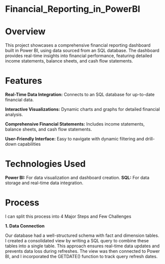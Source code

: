 # Financial_Reporting_in_PowerBI

# Overview
This project showcases a comprehensive financial reporting dashboard built in Power BI, using data sourced from an SQL database. The dashboard provides real-time insights into financial performance, featuring detailed income statements, balance sheets, and cash flow statements.

# Features

**Real-Time Data Integration:** Connects to an SQL database for up-to-date financial data.

**Interactive Visualizations:** Dynamic charts and graphs for detailed financial analysis.

**Comprehensive Financial Statements:** Includes income statements, balance sheets, and cash flow statements.

**User-Friendly Interface:** Easy to navigate with dynamic filtering and drill-down capabilities

# Technologies Used

**Power BI:**  For data visualization and dashboard creation.
**SQL:** For data storage and real-time data integration.

# Process 
I can split this process into 4 Major Steps and Few Challenges 

**1. Data Connection**

Our database had a well-structured schema with fact and dimension tables. I created a consolidated view by writing a SQL query to combine these tables into a single table. This approach ensures real-time data updates and prevents data loss during refreshes. The view was then connected to Power BI, and I incorporated the GETDATE() function to track query refresh dates.












